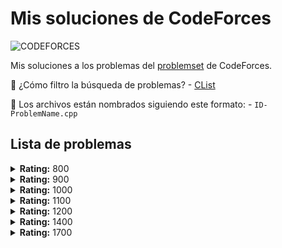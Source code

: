 # Mis soluciones de CodeForces

![CODEFORCES](https://assets.codeforces.com/users/kguseva/comments/cf.png)

Mis soluciones a los problemas del [problemset](https://codeforces.com/problemset) de CodeForces.

:link: ¿Cómo filtro la búsqueda de problemas? - [CList](https://codeforces.com/problemset)

📂 Los archivos están nombrados siguiendo este formato: - `ID-ProblemName.cpp`

## Lista de problemas

<details>
  <summary><b>Rating:</b> 800</summary>

  | ID | Nombre | Tags |
  |----|--------|------|
  | [9A](https://codeforces.com/contest/9/problem/A) | Die Roll | `math, probabilities` |
  | [50A](https://codeforces.com/contest/50/problem/A) | Domino piling | `greedy, math` |
  | [1629B](https://codeforces.com/contest/1629/problem/B) | GCD Arrays | `greedy, math, number theory` |
  | [116A](https://codeforces.com/contest/116/problem/A) | Tram | `implementation` |
  | [110A](https://codeforces.com/contest/110/problem/A) | Nearly Lucky Number | `implementation` |
  | [1704A](https://codeforces.com/contest/1704/problem/A) | Two 0-1 Sequences | `constructive algorithms, greedy` |
  | [61A](https://codeforces.com/contest/61/problem/A) | Ultra-Fast Mathematician | `implementation` |
  | [71A](https://codeforces.com/contest/71/problem/A) | Way Too Long Words | `strings` |
  | [38A](https://codeforces.com/contest/38/problem/A) | Army | `implementation` |
  | [49A](https://codeforces.com/contest/49/problem/A) | Sleuth | `implementation` |
  | [136A](https://codeforces.com/contest/136/problem/A) | Presents | `implementation` |
  | [1569A](https://codeforces.com/contest/1569/problem/A) | Balanced Substring | `implementation` |
  | [1829B](https://codeforces.com/contest/1829/problem/B) | Blank Space | `implementation` |
  | [2008A](https://codeforces.com/contest/2008/problem/A) | Sakurako's Exam | `brute force, constructive algorithms, greedy, math` |
  | [2008B](https://codeforces.com/contest/2008/problem/B) | Square or Not | `brute force, math, strings` |
  | [2008C](https://codeforces.com/contest/2008/problem/C) | Longest Good Array | `binary search, brute force, math` |
  | [38A](https://codeforces.com/contest/38/problem/A) | Army | `implementation` |
  | [46A](https://codeforces.com/contest/46/problem/A) | Ball Game | `brute force, implementation` |
  | [47A](https://codeforces.com/contest/47/problem/A) | Triangular numbers | `brute force, math` |
  | [1632A](https://codeforces.com/contest/1632/problem/A) | ABC | `implementation` |
  | [2010A](https://codeforces.com/contest/2010/problem/A) | Alternating Sum of Numbers | `brute force, implementation, math` |
  | [443A](https://codeforces.com/contest/443/problem/A) | Anton and Letters | `constructive algorithms, implementation` |
  | [144A](https://codeforces.com/contest/144/problem/A) | Arrival of the General | `implementation` |
  | [1722B](https://codeforces.com/contest/1722/problem/B) | Colourblindness | `implementation` |
  | [1741A](https://codeforces.com/contest/1741/problem/A) | Compare T-Shirt Sizes | `implementation, implementation, strings` |
  | [421A](https://codeforces.com/contest/421/problem/A) | Pasha and Hamsters | `constructive algorithms, implementation` |
  | [1690C](https://codeforces.com/contest/1690/problem/C) | Restoring the Duration of Tasks | `data structures, greedy, implementation` |
  | [1709A](https://codeforces.com/contest/1709/problem/A) | Three Doors | `brute force, greedy, implementation, math` |
  | [1850C](https://codeforces.com/contest/1850/problem/C) | Word on the Paper | `implementation, strings` |
  | [977A](https://codeforces.com/contest/977/problem/A) | Wrong Subtraction | `implementation` |
  | [546A](https://codeforces.com/contest/546/problem/A) | Soldier and Bananas | `brute force, implementation, math` |
</details>

<details>
  <summary><b>Rating:</b> 900</summary>

  | ID | Nombre | Tags |
  |----|--------|------|
  | [48A](https://codeforces.com/contest/48/problem/A) | Rock-paper-scissors | `implementation, schedules` |
  | [129A](https://codeforces.com/contest/129/problem/A) | Cookies | `implementation` |
  | [1005B](https://codeforces.com/contest/1005/problem/B) | Delete from the Left | `brute force, implementation, strings` |
  | [1742C](https://codeforces.com/contest/1742/problem/C) | Stripes | `implementation` |
  | [977B](https://codeforces.com/contest/977/problem/B) | Two-gram | `implementation, strings` |
</details>

<details>
  <summary><b>Rating:</b> 1000</summary>

  | ID | Nombre | Tags |
  |----|--------|------|
  | [1691B](https://codeforces.com/contest/1691/problem/B) | Shoe Shuffling | `constructive algorithms, greedy, implementation, two pointers` |
  | [1691B](https://codeforces.com/contest/1691/problem/B) | Shoe Shuffling | `constructive algorithms, greedy, implementation, two pointers` |
</details>

<details>
  <summary><b>Rating:</b> 1100</summary>

  | ID | Nombre | Tags |
  |----|--------|------|
  | [2008D](https://codeforces.com/contest/2008/problem/D) | Sakurako's Hobby | `dp, dsu, graphs, math` |
</details>

<details>
  <summary><b>Rating:</b> 1200</summary>

  | ID | Nombre | Tags |
  |----|--------|------|
  | [546B](https://codeforces.com/contest/546/problem/B) | Soldier and Badges | `brute force, greedy, implementation, sortings` |
  | [433B](https://codeforces.com/contest/433/problem/B) | Kuriyama Mirai's Stones | `dp, implementation, sortings` |
</details>

<details>
  <summary><b>Rating:</b> 1400</summary>

  | ID | Nombre | Tags |
  |----|--------|------|
  | [977D](https://codeforces.com/contest/977/problem/D) | Divide by three, multiply by two | `dfs and similar, math, sortings` |
  | [546C](https://codeforces.com/contest/546/problem/C) | Soldier and Cards | `brute force, dfs and similar, games` |
</details>

<details>
  <summary><b>Rating:</b> 1700</summary>

  | ID | Nombre | Tags |
  |----|--------|------|
  | [977F](https://codeforces.com/contest/977/problem/F) | Consecutive Subsequence | `dp` |
</details>

